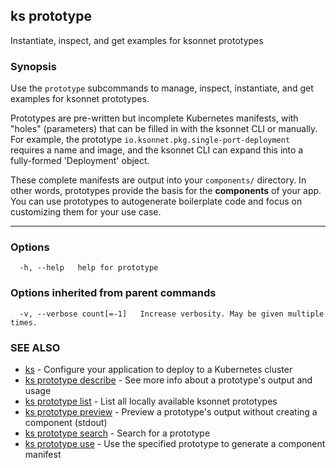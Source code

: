 ## ks prototype

Instantiate, inspect, and get examples for ksonnet prototypes

### Synopsis


Use the `prototype` subcommands to manage, inspect, instantiate, and get
examples for ksonnet prototypes.

Prototypes are pre-written but incomplete Kubernetes manifests, with "holes"
(parameters) that can be filled in with the ksonnet CLI or manually. For example,
the prototype `io.ksonnet.pkg.single-port-deployment` requires a name and image,
and the ksonnet CLI can expand this into a fully-formed 'Deployment' object.

These complete manifests are output into your `components/` directory. In other
words, prototypes provide the basis for the **components** of your app. You can
use prototypes to autogenerate boilerplate code and focus on customizing them
for your use case.

----


### Options

```
  -h, --help   help for prototype
```

### Options inherited from parent commands

```
  -v, --verbose count[=-1]   Increase verbosity. May be given multiple times.
```

### SEE ALSO

* [ks](ks.md)	 - Configure your application to deploy to a Kubernetes cluster
* [ks prototype describe](ks_prototype_describe.md)	 - See more info about a prototype's output and usage
* [ks prototype list](ks_prototype_list.md)	 - List all locally available ksonnet prototypes
* [ks prototype preview](ks_prototype_preview.md)	 - Preview a prototype's output without creating a component (stdout)
* [ks prototype search](ks_prototype_search.md)	 - Search for a prototype
* [ks prototype use](ks_prototype_use.md)	 - Use the specified prototype to generate a component manifest


